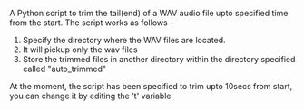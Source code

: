 A Python script to trim the tail(end) of a WAV audio file upto specified time from the start. The script works as follows - 

1. Specify the directory where the WAV files are located.
2. It will pickup only the wav files
3. Store the trimmed files in another directory within the directory specified called "auto_trimmed"

At the moment, the script has been specified to trim upto 10secs from start, you can change it by editing the 't' variable
